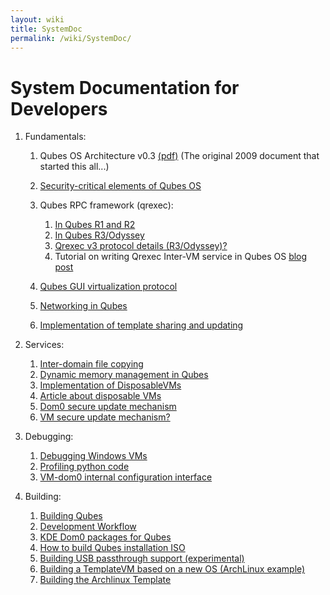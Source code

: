 ```yaml
---
layout: wiki
title: SystemDoc
permalink: /wiki/SystemDoc/
---
```


System Documentation for Developers
===================================

1.  Fundamentals:
    1.  Qubes OS Architecture v0.3 [​(pdf)](http://files.qubes-os.org/files/doc/arch-spec-0.3.pdf) (The original 2009 document that started this all...)
    2.  [Security-critical elements of Qubes OS](/wiki/SecurityCriticalCode)
    3.  Qubes RPC framework (qrexec):
        1.  [In Qubes R1 and R2](/wiki/Qrexec)
        2.  [In Qubes R3/Odyssey](/wiki/Qrexec3)
        3.  [Qrexec v3 protocol details (R3/Odyssey)?](/wiki/QrexecProtocol)
        4.  Tutorial on writing Qrexec Inter-VM service in Qubes OS [​blog post](http://theinvisiblethings.blogspot.com/2013/02/converting-untrusted-pdfs-into-trusted.html)

    4.  [Qubes GUI virtualization protocol](/wiki/GUIdocs)
    5.  [Networking in Qubes](/wiki/QubesNet)
    6.  [Implementation of template sharing and updating](/wiki/TemplateImplementation)

2.  Services:
    1.  [Inter-domain file copying](/wiki/Qfilecopy)
    2.  [Dynamic memory management in Qubes](/wiki/Qmemman)
    3.  [Implementation of DisposableVMs](/wiki/DVMimpl)
    4.  [​Article about disposable VMs](http://theinvisiblethings.blogspot.com/2010/06/disposable-vms.html)
    5.  [Dom0 secure update mechanism](/wiki/Dom0SecureUpdates)
    6.  [VM secure update mechanism?](/wiki/VMSecureUpdates)

3.  Debugging:
    1.  [Debugging Windows VMs](/wiki/WindowsDebugging)
    2.  [Profiling python code](/wiki/Profiling)
    3.  [VM-dom0 internal configuration interface](/wiki/SystemDoc/VMInterface)

4.  Building:
    1.  [Building Qubes](/wiki/QubesBuilder)
    2.  [Development Workflow](/wiki/DevelopmentWorkflow)
    3.  [KDE Dom0 packages for Qubes](/wiki/KdeDom0)
    4.  [How to build Qubes installation ISO](/wiki/InstallationIsoBuilding)
    5.  [Building USB passthrough support (experimental)](/wiki/USBVM)
    6.  [Building a TemplateVM based on a new OS (ArchLinux example)](/wiki/BuildingNonFedoraTemplate)
    7.  [Building the Archlinux Template](/wiki/BuildingArchlinuxTemplate)



